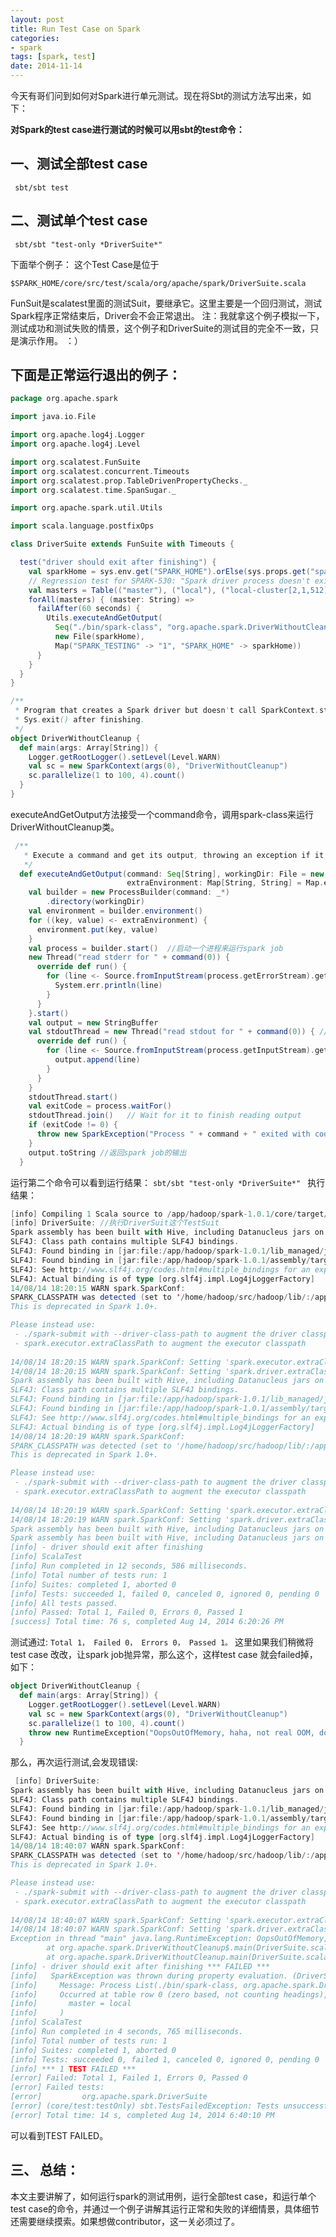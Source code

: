 ```yaml
---
layout: post
title: Run Test Case on Spark
categories: 
- spark
tags: [spark, test]
date: 2014-11-14
---
```


今天有哥们问到如何对Spark进行单元测试。现在将Sbt的测试方法写出来，如下：

**对Spark的test case进行测试的时候可以用sbt的test命令：**

## 一、测试全部test case
     sbt/sbt test

## 二、测试单个test case
     sbt/sbt "test-only *DriverSuite*" 

下面举个例子：
这个Test Case是位于
```
$SPARK_HOME/core/src/test/scala/org/apache/spark/DriverSuite.scala 
```

FunSuit是scalatest里面的测试Suit，要继承它。这里主要是一个回归测试，测试Spark程序正常结束后，Driver会不会正常退出。
注：我就拿这个例子模拟一下，测试成功和测试失败的情景，这个例子和DriverSuite的测试目的完全不一致，只是演示作用。 ：）

## 下面是正常运行退出的例子：

```scala
package org.apache.spark

import java.io.File

import org.apache.log4j.Logger
import org.apache.log4j.Level

import org.scalatest.FunSuite
import org.scalatest.concurrent.Timeouts
import org.scalatest.prop.TableDrivenPropertyChecks._
import org.scalatest.time.SpanSugar._

import org.apache.spark.util.Utils

import scala.language.postfixOps

class DriverSuite extends FunSuite with Timeouts {

  test("driver should exit after finishing") {
    val sparkHome = sys.env.get("SPARK_HOME").orElse(sys.props.get("spark.home")).get
    // Regression test for SPARK-530: "Spark driver process doesn't exit after finishing"
    val masters = Table(("master"), ("local"), ("local-cluster[2,1,512]"))
    forAll(masters) { (master: String) =>
      failAfter(60 seconds) {
        Utils.executeAndGetOutput(
          Seq("./bin/spark-class", "org.apache.spark.DriverWithoutCleanup", master),
          new File(sparkHome),
          Map("SPARK_TESTING" -> "1", "SPARK_HOME" -> sparkHome))
      }
    }
  }
}

/**
 * Program that creates a Spark driver but doesn't call SparkContext.stop() or
 * Sys.exit() after finishing.
 */
object DriverWithoutCleanup {
  def main(args: Array[String]) {
    Logger.getRootLogger().setLevel(Level.WARN)
    val sc = new SparkContext(args(0), "DriverWithoutCleanup")
    sc.parallelize(1 to 100, 4).count()
  }
}
```

executeAndGetOutput方法接受一个command命令，调用spark-class来运行DriverWithoutCleanup类。

```scala
 /**
   * Execute a command and get its output, throwing an exception if it yields a code other than 0.
   */
  def executeAndGetOutput(command: Seq[String], workingDir: File = new File("."),
                          extraEnvironment: Map[String, String] = Map.empty): String = {
    val builder = new ProcessBuilder(command: _*) 
        .directory(workingDir)
    val environment = builder.environment()
    for ((key, value) <- extraEnvironment) {
      environment.put(key, value)
    }
    val process = builder.start()  //启动一个进程来运行spark job
    new Thread("read stderr for " + command(0)) {
      override def run() {
        for (line <- Source.fromInputStream(process.getErrorStream).getLines) {
          System.err.println(line)
        }
      }
    }.start()
    val output = new StringBuffer
    val stdoutThread = new Thread("read stdout for " + command(0)) { //读取spark job的输出
      override def run() {
        for (line <- Source.fromInputStream(process.getInputStream).getLines) {
          output.append(line)
        }
      }
    }
    stdoutThread.start()
    val exitCode = process.waitFor()
    stdoutThread.join()   // Wait for it to finish reading output
    if (exitCode != 0) {
      throw new SparkException("Process " + command + " exited with code " + exitCode)
    }
    output.toString //返回spark job的输出
  }
```

运行第二个命令可以看到运行结果：
```sbt/sbt "test-only *DriverSuite*" ```
执行结果：   

```scala
[info] Compiling 1 Scala source to /app/hadoop/spark-1.0.1/core/target/scala-2.10/test-classes...
[info] DriverSuite: //执行DriverSuit这个TestSuit
Spark assembly has been built with Hive, including Datanucleus jars on classpath
SLF4J: Class path contains multiple SLF4J bindings.
SLF4J: Found binding in [jar:file:/app/hadoop/spark-1.0.1/lib_managed/jars/slf4j-log4j12-1.7.5.jar!/org/slf4j/impl/StaticLoggerBinder.class]
SLF4J: Found binding in [jar:file:/app/hadoop/spark-1.0.1/assembly/target/scala-2.10/spark-assembly-1.0.1-hadoop0.20.2-cdh3u5.jar!/org/slf4j/impl/StaticLoggerBinder.class]
SLF4J: See http://www.slf4j.org/codes.html#multiple_bindings for an explanation.
SLF4J: Actual binding is of type [org.slf4j.impl.Log4jLoggerFactory]
14/08/14 18:20:15 WARN spark.SparkConf: 
SPARK_CLASSPATH was detected (set to '/home/hadoop/src/hadoop/lib/:/app/hadoop/sparklib/*:/app/hadoop/spark-1.0.1/lib_managed/jars/*').
This is deprecated in Spark 1.0+.

Please instead use:
 - ./spark-submit with --driver-class-path to augment the driver classpath
 - spark.executor.extraClassPath to augment the executor classpath
        
14/08/14 18:20:15 WARN spark.SparkConf: Setting 'spark.executor.extraClassPath' to '/home/hadoop/src/hadoop/lib/:/app/hadoop/sparklib/*:/app/hadoop/spark-1.0.1/lib_managed/jars/*' as a work-around.
14/08/14 18:20:15 WARN spark.SparkConf: Setting 'spark.driver.extraClassPath' to '/home/hadoop/src/hadoop/lib/:/app/hadoop/sparklib/*:/app/hadoop/spark-1.0.1/lib_managed/jars/*' as a work-around.
Spark assembly has been built with Hive, including Datanucleus jars on classpath
SLF4J: Class path contains multiple SLF4J bindings.
SLF4J: Found binding in [jar:file:/app/hadoop/spark-1.0.1/lib_managed/jars/slf4j-log4j12-1.7.5.jar!/org/slf4j/impl/StaticLoggerBinder.class]
SLF4J: Found binding in [jar:file:/app/hadoop/spark-1.0.1/assembly/target/scala-2.10/spark-assembly-1.0.1-hadoop0.20.2-cdh3u5.jar!/org/slf4j/impl/StaticLoggerBinder.class]
SLF4J: See http://www.slf4j.org/codes.html#multiple_bindings for an explanation.
SLF4J: Actual binding is of type [org.slf4j.impl.Log4jLoggerFactory]
14/08/14 18:20:19 WARN spark.SparkConf: 
SPARK_CLASSPATH was detected (set to '/home/hadoop/src/hadoop/lib/:/app/hadoop/sparklib/*:/app/hadoop/spark-1.0.1/lib_managed/jars/*').
This is deprecated in Spark 1.0+.

Please instead use:
 - ./spark-submit with --driver-class-path to augment the driver classpath
 - spark.executor.extraClassPath to augment the executor classpath
        
14/08/14 18:20:19 WARN spark.SparkConf: Setting 'spark.executor.extraClassPath' to '/home/hadoop/src/hadoop/lib/:/app/hadoop/sparklib/*:/app/hadoop/spark-1.0.1/lib_managed/jars/*' as a work-around.
14/08/14 18:20:19 WARN spark.SparkConf: Setting 'spark.driver.extraClassPath' to '/home/hadoop/src/hadoop/lib/:/app/hadoop/sparklib/*:/app/hadoop/spark-1.0.1/lib_managed/jars/*' as a work-around.
Spark assembly has been built with Hive, including Datanucleus jars on classpath
Spark assembly has been built with Hive, including Datanucleus jars on classpath
[info] - driver should exit after finishing
[info] ScalaTest
[info] Run completed in 12 seconds, 586 milliseconds.
[info] Total number of tests run: 1
[info] Suites: completed 1, aborted 0
[info] Tests: succeeded 1, failed 0, canceled 0, ignored 0, pending 0
[info] All tests passed.
[info] Passed: Total 1, Failed 0, Errors 0, Passed 1
[success] Total time: 76 s, completed Aug 14, 2014 6:20:26 PM
```

测试通过:
``Total 1， Failed 0， Errors 0， Passed 1。``
这里如果我们稍微将test case 改改，让spark job抛异常，那么这个，这样test case 就会failed掉，如下：

```scala
object DriverWithoutCleanup {
  def main(args: Array[String]) {
    Logger.getRootLogger().setLevel(Level.WARN)
    val sc = new SparkContext(args(0), "DriverWithoutCleanup")
    sc.parallelize(1 to 100, 4).count()
    throw new RuntimeException("OopsOutOfMemory, haha, not real OOM, don't worry!") //添加此行
  }
```

那么，再次运行测试,会发现错误:

```scala
 [info] DriverSuite:
Spark assembly has been built with Hive, including Datanucleus jars on classpath
SLF4J: Class path contains multiple SLF4J bindings.
SLF4J: Found binding in [jar:file:/app/hadoop/spark-1.0.1/lib_managed/jars/slf4j-log4j12-1.7.5.jar!/org/slf4j/impl/StaticLoggerBinder.class]
SLF4J: Found binding in [jar:file:/app/hadoop/spark-1.0.1/assembly/target/scala-2.10/spark-assembly-1.0.1-hadoop0.20.2-cdh3u5.jar!/org/slf4j/impl/StaticLoggerBinder.class]
SLF4J: See http://www.slf4j.org/codes.html#multiple_bindings for an explanation.
SLF4J: Actual binding is of type [org.slf4j.impl.Log4jLoggerFactory]
14/08/14 18:40:07 WARN spark.SparkConf: 
SPARK_CLASSPATH was detected (set to '/home/hadoop/src/hadoop/lib/:/app/hadoop/sparklib/*:/app/hadoop/spark-1.0.1/lib_managed/jars/*').
This is deprecated in Spark 1.0+.

Please instead use:
 - ./spark-submit with --driver-class-path to augment the driver classpath
 - spark.executor.extraClassPath to augment the executor classpath
        
14/08/14 18:40:07 WARN spark.SparkConf: Setting 'spark.executor.extraClassPath' to '/home/hadoop/src/hadoop/lib/:/app/hadoop/sparklib/*:/app/hadoop/spark-1.0.1/lib_managed/jars/*' as a work-around.
14/08/14 18:40:07 WARN spark.SparkConf: Setting 'spark.driver.extraClassPath' to '/home/hadoop/src/hadoop/lib/:/app/hadoop/sparklib/*:/app/hadoop/spark-1.0.1/lib_managed/jars/*' as a work-around.
Exception in thread "main" java.lang.RuntimeException: OopsOutOfMemory, haha, not real OOM, don't worry! //自定义抛异常使spark job运行失败，打印出了异常堆栈，测试用例失败
        at org.apache.spark.DriverWithoutCleanup$.main(DriverSuite.scala:60)
        at org.apache.spark.DriverWithoutCleanup.main(DriverSuite.scala)
[info] - driver should exit after finishing *** FAILED ***
[info]   SparkException was thrown during property evaluation. (DriverSuite.scala:40)
[info]     Message: Process List(./bin/spark-class, org.apache.spark.DriverWithoutCleanup, local) exited with code 1
[info]     Occurred at table row 0 (zero based, not counting headings), which had values (
[info]       master = local
[info]     )
[info] ScalaTest
[info] Run completed in 4 seconds, 765 milliseconds.
[info] Total number of tests run: 1
[info] Suites: completed 1, aborted 0
[info] Tests: succeeded 0, failed 1, canceled 0, ignored 0, pending 0
[info] *** 1 TEST FAILED ***
[error] Failed: Total 1, Failed 1, Errors 0, Passed 0
[error] Failed tests:
[error]         org.apache.spark.DriverSuite
[error] (core/test:testOnly) sbt.TestsFailedException: Tests unsuccessful
[error] Total time: 14 s, completed Aug 14, 2014 6:40:10 PM
```

可以看到TEST FAILED。

##  三、 总结：
  本文主要讲解了，如何运行spark的测试用例，运行全部test case，和运行单个test case的命令，并通过一个例子讲解其运行正常和失败的详细情景，具体细节还需要继续摸索。如果想做contributor，这一关必须过了。